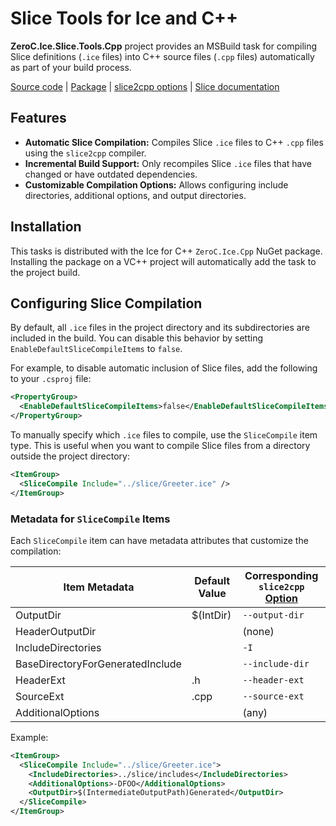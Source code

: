 # Slice Tools for Ice and C++

**ZeroC.Ice.Slice.Tools.Cpp** project provides an MSBuild task for compiling Slice definitions (`.ice` files) into C++
source files (`.cpp` files) automatically as part of your build process.

[Source code][source] | [Package][package] | [slice2cpp options][slice2cpp] | [Slice documentation][slice]

## Features

- **Automatic Slice Compilation:** Compiles Slice `.ice` files to C++ `.cpp` files using the `slice2cpp` compiler.
- **Incremental Build Support:** Only recompiles Slice `.ice` files that have changed or have outdated dependencies.
- **Customizable Compilation Options:** Allows configuring include directories, additional options, and output directories.

## Installation

This tasks is distributed with the Ice for C++ `ZeroC.Ice.Cpp` NuGet package. Installing the package on a VC++ project
will automatically add the task to the project build.

## Configuring Slice Compilation

By default, all `.ice` files in the project directory and its subdirectories are included in the build. You can
disable this behavior by setting `EnableDefaultSliceCompileItems` to `false`.

For example, to disable automatic inclusion of Slice files, add the following to your `.csproj` file:

```xml
<PropertyGroup>
  <EnableDefaultSliceCompileItems>false</EnableDefaultSliceCompileItems>
</PropertyGroup>
```

To manually specify which `.ice` files to compile, use the `SliceCompile` item type. This is useful when you want to
compile Slice files from a directory outside the project directory:

```xml
<ItemGroup>
  <SliceCompile Include="../slice/Greeter.ice" />
</ItemGroup>
```

### Metadata for `SliceCompile` Items

Each `SliceCompile` item can have metadata attributes that customize the compilation:

| Item Metadata                    | Default Value | Corresponding `slice2cpp` [Option][slice2cpp] |
| -------------------------------- | ------------- | --------------------------------------------- |
| OutputDir                        | $(IntDir)     | `--output-dir`                                |
| HeaderOutputDir                  |               | (none)                                        |
| IncludeDirectories               |               | `-I`                                          |
| BaseDirectoryForGeneratedInclude |               | `--include-dir`                               |
| HeaderExt                        | .h            | `--header-ext`                                |
| SourceExt                        | .cpp          | `--source-ext`                                |
| AdditionalOptions                |               | (any)                                         |

Example:

```xml
<ItemGroup>
  <SliceCompile Include="../slice/Greeter.ice">
    <IncludeDirectories>../slice/includes</IncludeDirectories>
    <AdditionalOptions>-DFOO</AdditionalOptions>
    <OutputDir>$(IntermediateOutputPath)Generated</OutputDir>
  </SliceCompile>
</ItemGroup>
```

[package]: https://www.nuget.org/packages/ZeroC.Ice.Slice.Tools.CSharp
[slice]: https://doc.zeroc.com/ice/3.7/the-slice-language
[slice2cpp]: https://doc.zeroc.com/ice/latest/language-mappings/c++-mapping/slice2cpp-command-line-options
[source]: https://github.com/zeroc-ice/ice/tree/main/tools/ZeroC.Ice.Slice.Tools.CSharp
